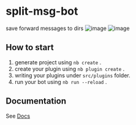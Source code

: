 # split-msg-bot

save forward messages to dirs
![image](https://github.com/user-attachments/assets/bc6df0b6-d67d-4106-8484-0e19f5e811cf)
![image](https://github.com/user-attachments/assets/6a40516e-1a24-457c-8d18-894019f38ab1)

## How to start

1. generate project using `nb create` .
2. create your plugin using `nb plugin create` .
3. writing your plugins under `src/plugins` folder.
4. run your bot using `nb run --reload` .

## Documentation

See [Docs](https://nonebot.dev/)
